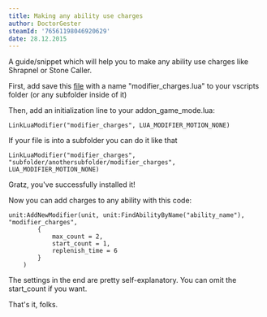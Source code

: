 ```yaml
---
title: Making any ability use charges
author: DoctorGester
steamId: '76561198046920629'
date: 28.12.2015
---
```


A guide/snippet which will help you to make any ability use charges like Shrapnel or Stone Caller.

First, add save this [file](https://gist.github.com/DoctorGester/1939e277e677e9394924) with a name "modifier_charges.lua" to your vscripts folder (or any subfolder inside of it)

Then, add an initialization line to your addon_game_mode.lua:

    LinkLuaModifier("modifier_charges", LUA_MODIFIER_MOTION_NONE)

If your file is into a subfolder you can do it like that

    LinkLuaModifier("modifier_charges", "subfolder/anothersubfolder/modifier_charges", LUA_MODIFIER_MOTION_NONE)

Gratz, you've successfully installed it!

Now you can add charges to any ability with this code:

```
unit:AddNewModifier(unit, unit:FindAbilityByName("ability_name"), "modifier_charges",
        {
            max_count = 2,
            start_count = 1,
            replenish_time = 6
        }
    )
```

The settings in the end are pretty self-explanatory. You can omit the start_count if you want.

That's it, folks.
